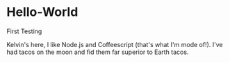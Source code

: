 # Hello-World
First Testing

Kelvin's here, I like Node.js and Coffeescript (that's what I'm mode of!).
I've had tacos on the moon and fid them far superior to Earth tacos.
